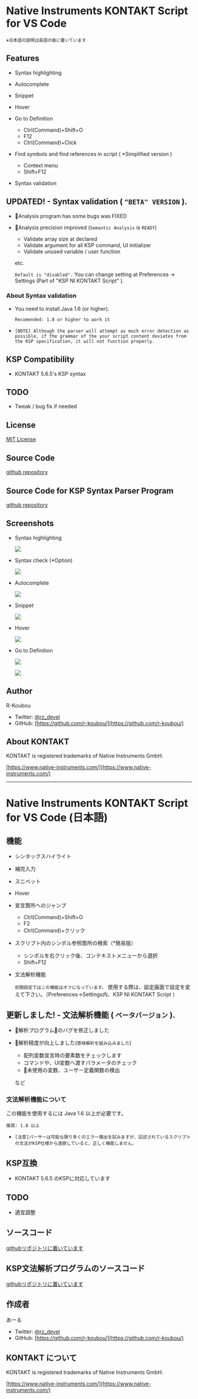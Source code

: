 # Native Instruments KONTAKT Script for VS Code

<small>※日本語の説明は英語の後に書いています</small>

## Features

* Syntax highlighting
* Autocomplete
* Snippet
* Hover
* Go to Definition
    - Ctrl(Command)+Shift+O
    - F12
    - Ctrl(Command)+Click
* Find symbols and find references in script ( *Simplified version )
    - Context menu
    - Shift+F12

* Syntax validation

## UPDATED! - Syntax validation ( `"BETA" VERSION` ).

* Analysis program has some bugs was FIXED
* Analysis precision improved (`Semantic Analysis` is `READY`)
    - Validate array size at declared
    - Validate argument for all KSP command, UI initializer
    - Validate unused variable / user function

    etc.

    `Default is "disabled".`
    You can change setting at Preferences -> Settings (Part of "KSP NI KONTAKT Script" ).

### About Syntax validation

* You need to install Java 1.6 (or higher).

    `Recomended: 1.8 or higher to work it`

* `[NOTE] Although the parser will attempt as much error detection as possible, if the grammar of the your script content deviates from the KSP specification, it will not function properly.`

## KSP Compatibility

- KONTAKT 5.6.5's KSP syntax

## TODO

* Tweak / bug fix if needed

## License

[MIT License](https://github.com/r-koubou/vscode-ksp/blob/master/LICENSE)

## Source Code

[github repository](https://github.com/r-koubou/vscode-ksp)


## Source Code for KSP Syntax Parser Program

[github repository](https://github.com/r-koubou/KSPSyntaxParser)


## Screenshots

* Syntax highlighting

    ![](https://github.com/r-koubou/vscode-ksp/raw/master/images/readme/syntaxhilghting.png)

* Syntax check (*Option)

    ![](https://github.com/r-koubou/vscode-ksp/raw/master/images/readme/syntaxparser.gif)

* Autocomplete

    ![](https://github.com/r-koubou/vscode-ksp/raw/master/images/readme/completion.gif)

* Snippet

    ![](https://github.com/r-koubou/vscode-ksp/raw/master/images/readme/snippet.gif)

* Hover

    ![](https://github.com/r-koubou/vscode-ksp/raw/master/images/readme/hover.png)

* Go to Definition

    ![](https://github.com/r-koubou/vscode-ksp/raw/master/images/readme/goto1.png)

    ![](https://github.com/r-koubou/vscode-ksp/raw/master/images/readme/goto2.png)

## Author

R-Koubou

* Twitter: [@rz_devel](https://twitter.com/rz_devel)
* GitHub:  [https://github.com/r-koubou/](https://github.com/r-koubou/)

## About KONTAKT

KONTAKT is registered trademarks of Native Instruments GmbH.

[https://www.native-instruments.com/](https://www.native-instruments.com/)

----

# Native Instruments KONTAKT Script for VS Code (日本語)

## 機能

* シンタックスハイライト
* 補完入力
* スニペット
* Hover
* 宣言箇所へのジャンプ
    - Ctrl(Command)+Shift+O
    - F2
    - Ctrl(Command)+クリック
* スクリプト内のシンボル参照箇所の検索（*簡易版）
    - シンボルを右クリック後、コンテキストメニューから選択
    - Shift+F12
* 文法解析機能

    `初期設定ではこの機能はオフになっています。`
    使用する際は、設定画面で設定を変えて下さい。（Preferences->Settings内、KSP NI KONTAKT Script ）

## 更新しました! - 文法解析機能 ( `ベータバージョン` ).

* 解析プログラムのバグを修正しました
* 解析精度が向上しました(`意味解析を組み込みました`)
    - 配列変数宣言時の要素数をチェックします
    - コマンドや、UI変数へ渡すパラメータのチェック
    - 未使用の変数、ユーザー定義関数の検出

    など

### 文法解析機能について

この機能を使用するには Java 1.6 以上が必要です。

`推奨: 1.8 以上`

* `[注意]パーサーは可能な限り多くのエラー検出を試みますが、記述されているスクリプトの文法がKSP仕様から逸脱していると、正しく機能しません。`

## KSP互換

- KONTAKT 5.6.5 のKSPに対応しています

## TODO

* 適宜調整

## ソースコード

[githubリポジトリに置いています](https://github.com/r-koubou/vscode-ksp)

## KSP文法解析プログラムのソースコード

[githubリポジトリに置いています](https://github.com/r-koubou/KSPSyntaxParser)


## 作成者

あーる

* Twitter: [@rz_devel](https://twitter.com/rz_devel)
* GitHub:  [https://github.com/r-koubou/](https://github.com/r-koubou/)

## KONTAKT について

KONTAKT is registered trademarks of Native Instruments GmbH.

[https://www.native-instruments.com/](https://www.native-instruments.com/)
